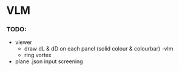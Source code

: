 # VLM

### TODO:

- viewer
	- draw dL & dD on each panel (solid colour & colourbar)
-vlm
	- ring vortex
- plane .json input screening